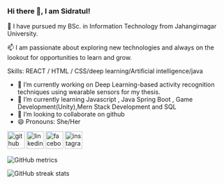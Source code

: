 ### Hi there 👋, I am Sidratul!
👋 I have pursued my BSc. in Information Technology from Jahangirnagar University.

📫 I am passionate about exploring new technologies and always on the lookout for opportunities to learn and grow.

Skills: REACT / HTML / CSS/deep learning/Artificial intelligence/java

- 🔭 I’m currently working on  Deep Learning-based activity recognition techniques using wearable sensors for my thesis. 
- 🌱 I’m currently learning Javascript , Java Spring Boot , Game Development(Unity),Mern Stack Development and SQL 
- 👯 I’m looking to collaborate on github 
- 😄 Pronouns: She/Her 


[<img src='https://cdn.jsdelivr.net/npm/simple-icons@3.0.1/icons/github.svg' alt='github' height='40'>](https://github.com/https://github.com/SidratulAfrida)  [<img src='https://cdn.jsdelivr.net/npm/simple-icons@3.0.1/icons/linkedin.svg' alt='linkedin' height='40'>](https://www.linkedin.com/in/https://www.linkedin.com/in/sidratul-afrida-104b7820b?utm_source=share&utm_campaign=share_via&utm_content=profile&utm_medium=android_app/)  [<img src='https://cdn.jsdelivr.net/npm/simple-icons@3.0.1/icons/facebook.svg' alt='facebook' height='40'>](https://www.facebook.com/https://www.facebook.com/sidratulafrida)  [<img src='https://cdn.jsdelivr.net/npm/simple-icons@3.0.1/icons/instagram.svg' alt='instagram' height='40'>](https://www.instagram.com/https://www.instagram.com/bru_sh31?igsh=ZXV1YWIza245cWcz/)  

![GitHub metrics](https://metrics.lecoq.io/https://github.com/SidratulAfrida)  

![GitHub streak stats](https://streak-stats.demolab.com/?user=https://github.com/SidratulAfrida)  

